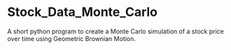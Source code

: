 # Stock_Data_Monte_Carlo

A short python program to create a Monte Carlo simulation of a stock price over time using Geometric Brownian Motion. 

